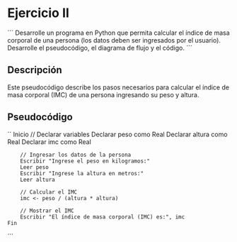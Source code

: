 # Ejercicio II
´´´
Desarrolle un programa en Python que permita calcular el índice de masa corporal de una persona (los datos deben ser ingresados por el usuario). Desarrolle el pseudocódigo, el diagrama de flujo y el código.
´´´

## Descripción
Este pseudocódigo describe los pasos necesarios para calcular el índice de masa corporal (IMC) de una persona ingresando su peso y altura.

## Pseudocódigo
´´
    Inicio
        // Declarar variables Declarar peso como Real Declarar altura como Real Declarar imc como Real
        
        // Ingresar los datos de la persona
        Escribir "Ingrese el peso en kilogramos:"
        Leer peso
        Escribir "Ingrese la altura en metros:"
        Leer altura

        // Calcular el IMC
        imc <- peso / (altura * altura)

        // Mostrar el IMC
        Escribir "El índice de masa corporal (IMC) es:", imc
    Fin
´´´